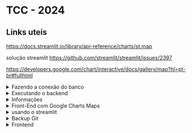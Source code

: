 # TCC - 2024

## Links uteis
https://docs.streamlit.io/library/api-reference/charts/st.map

solução streamlit
https://github.com/streamlit/streamlit/issues/2397

https://developers.google.com/chart/interactive/docs/gallery/map?hl=pt-br#fullhtml

<details>
<summary> Fazendo a conexão do banco </summary>
  
Dentro do diretorio do Back-end
```
psql -h 127.0.0.1 -U postgres
```
Abrir o Pager Off
```
\pset pager off
```
Abrir o Banco de dados
```
\c vdadosdev postgres
```
Mostrar tabelas
```
\dt
```

Para criar o database 
```
\i createDatabaseVDados.sql
```
Senha Database
```
p0stdb@!
```
Após isso será criado o SQL
</details>

<details>
<summary> Executando o backend</summary>
  
Trocar o IP do Host no srvApp.env para
```
127.0.0.1
```
Para Executar o arquivo do bach
```
./srvApp
```
</details>
  
<details>
<summary> Informações</summary>

#Lista as Tabelas
```
\dt
```

# srvApp
Servidor de login, usuários, grupos e direitos

# Lista de comando úteis no Git
https://gist.github.com/leocomelli/2545add34e4fec21ec16

# sincronizar o repositório LOCAL com o ONLINE. Fazer isso toda vez que for terminar um dia de trabalho.
```
git add .
```
```
git commit -m "first commit"
```
```
git push -u origin main 
``` 

# sincronizar o repositório ONLINE com o LOCAL. Fazer isso toda vez que for iniciar o trabalho.
```git pull```  aqui eu faço um pull do main. se existir branchs, vai dar pau.<br />
```git pull origin nomeDoBranch```  - aqui eu faço um de um branch que eu estou<br />

# criar branchs

```git checkout -b jwtRotina```    -> cria um branch Local chamado de jwtRotina <br />
```git push origin jwtRotina```    -> cria um branch no Github chamado de jwRotina  <br />


# fazer merge do brach

Considerando que eu estou no branch jwtRotina

```git checkout main```
```git merge jwtRotina```
```git push -u origin main```

# Saber o branch ativo
```
git branch
```

# Apagando um branch
```
git branch -d nomeBranch
```

# Apagando uma branch(Ramificação) remota
```
git push origin
```
--delete nomeBrach

# Usuarios
```
git config user.name
```
-> Mostra o usuário configurado
```
git config user.email
```
-> Mostra o e-mail configurado
```
git config --global user.email "email"
``` 
-> seta o usuario


# Teste com pytest
Para rodar o arquivo Executável no Windows:



1) Descompacte o ZIP em um diretório qualquer.

2) Abra o PGADMIN e carreque o arquivo createDatabaseVDados.sql

3) O arquivo cria um usuário e um  database chamados de vdados

4) As tabelas devem ser criadas dentro deste database

5) Abra o arquivo srvApp.env e altere o endereço IP do postgres. O srvApp.exe usará este arquivo para saber onde o postgres está.

6) Rode o arquivo srvApp.exe e torça os dedos que tudo dará certo.

7) Abra o VSCode e rode os testes de API que está no  arquivo testOcorrencia.rest. 

8) Se você conseguiir chegar até aqui a gente avança para a próxima fase.


## Dentro do diretório tests

Sem usar arquivo requeriments: Dentro do diretório tests fazer:
1. python3.9 -m venv venv <br/>
2. source venv/bin/activate <br/>
3. Instalar: pip3.9 install requests pytest psycopg2 <br/>
4. Fazer o arquivo de teste <br/>
5. Testar com pytest testNomeModulo.py -s <br/>

Usando arquivo requeriments: Dentro do diretório tests fazer:
1. python3.9 -m venv venvNomeAPP <br/>
2. source venvNomeAPP/bin/activate 
3. copiar para dentro do diretório o arquivo requirements.txt <br/>
4. pip3.9 install -r requirements.txt <br/>
5. Copiar um arquivo de teste.py e adaptá-lo para a necessidade <br/>
6. Testar com pytest testNomeModulo.py -s <br/>

</details>
<details>
<summary> Front-End com Google Charts Maps </summary>

### 1- Instalar python

```
```

</details>

<details>
<summary> usando o streamlit</summary>
  
### 1- Instalar python

```
sudo apt install python3-venv 
```
```
apt install virtualenv
```
```
python3 -m venv .venv
```
```
source .venv/bin/activate
```

### 2- Instalar o Streamlit intel
```
pip install streamlit

```
1. Streamlit para arquiteturas AMD 
```
pip install streamlit==0.84
```

2. Se der o erro 
> "TypeError: Descriptors cannot be created directly.
>If this call came from a _pb2.py file, your generated code is out of date and must be regenerated with protoc >= 3.19.0.
>If you cannot immediately regenerate your protos, some other possible workarounds are:
> 1. Downgrade the protobuf package to 3.20.x or lower.
> 2. Set PROTOCOL_BUFFERS_PYTHON_IMPLEMENTATION=python (but this will use pure-Python parsing and will be much slower)."
```
pip install protobuf==3.20
```

1. Para testar se está funcionando
```
streamlit hello
```
2. Para desativar o ambiente virtual venv
```
deactivate
```
### 3- Para começar o arquivo do streamlit basta começar com
```
import streamlit as st
```
### 4- Para executar os arquivos
```
streamlit run mapa_app.py
```

Caso precise da biblioteca pandas a versão ideal para streamlit 0.84
```
pip install pandas==1.2.4
```
Caso precise da biblioteca numpy a versão ideal para streamlit 0.84
```
pip install numpy==1.22
```

### 5- Instalar o folium
```
pip install streamlit-folium==0.1.0 folium==0.11.0
```

### 6- Instalar o psycopg2
```
pip install psycopg2
```

</details>

<details>
<summary>Backup Git</summary>
  
### Conectando primeira vez 
```
git config --global user.email "email@email"
```
### Padrão
```
git init
```
```
git add .
```
```
git commit -m "commit"
```
```
git remote add origin "link.git"
```
```
git branch -M main
```
```
git branch -M main
```

### Caso de conflito no push
```
git config pull.rebase false
```
</details>


<details>
<summary>Frontend</summary>
  
### Executando 
```
DEBUG=frontnode:* npm start
```
### 
</details>

